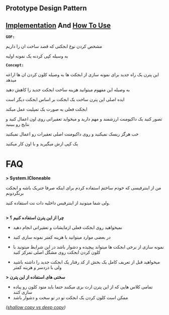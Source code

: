 ﻿## Prototype Design Pattern

## [Implementation](./Implementation/AnimalBase.cs) And [How To Use](./UsePrototype.cs)


**`GOF:`**

مشخص کردن نوع ابجکتی که قصد ساخت ان را داریم

به وسیله کپی کردنه یک نمونه اولیه  


**`Concept:`**


این پترن یک راه جدید برای نمونه سازی از ابجکت ها به وصیله کلون کردن ان ها اراعه میدهد

به وصیله این مفهوم میتوانید هزینه ساخت ابجکت جدید را کاهش دهید

ایده اصلی این پترن ساخت یک ابجکت بر اساس ابجکت دیگر است

ابجکت فعلی به صورت یک تمپلیت عمل میکند


تصور کنید یک داکیومنت ارزشمند و مهم دارید و میخواید تعقیراتی روی اون اعمال کنید و نتایج رو ببینید

خب هرگز ریسک نمیکنید و روی داکیومنت اصلی تعقیرات رو اعمال نمیکنید

یک کپی ازش میگیرید و با اون کار میکنید




# FAQ

**> System.ICloneable**

من از اینترفیسی که خودم ساختم استفاده کردم برای اینکه صرفا جنریک باشه و ابجکت برنگردونم

ولی شما میتونید از اینترفیس داخلیه دات نت استفاده کنید.

##

**> چرا از این پترن استفاده کنیم ؟**


- نمیخواهید روی ابجکت فعلی ازمایشات و تعقیراتی انجام دهید


- در بعضی موارد میتوانید با هزینه کمتر نمونه سازی کنید


- نمونه سازی از برخی ابجکت ها میتواند پیچیده و دشوار باشد در این شرایط میتونید با کلون کردن ابجکت روی مشگل اصلی تمرکز کنید


- میخواهید قبل از تعریف کامل یک بخش از کد رفتار یک ابجکت جدید را داشته باشید ولی با دردسر و هزینه کمتر


**> سختی های استفاده از این پترن**

- تمامی کلاس هایی که از این پترن ارث بری میکنند حتما باید متود کلون رو پیاده سازی کنند
- ممکن است کلون کردن یک ابجکت تو در تو سخت و دشوار باشد

*([shallow copy vs deep copy](https://stackoverflow.com/questions/184710/what-is-the-difference-between-a-deep-copy-and-a-shallow-copy))*

